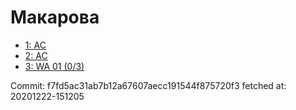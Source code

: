 # Макарова
- [1: AC](1.md)
- [2: AC](2.md)
- [3: WA 01 (0/3)](3.md)

Commit: f7fd5ac31ab7b12a67607aecc191544f875720f3
 fetched at: 20201222-151205
